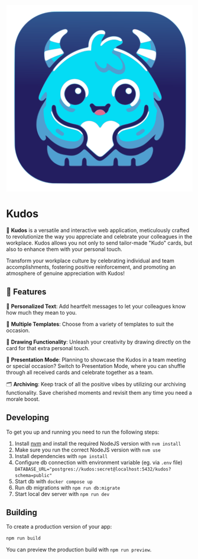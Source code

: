 <div align="center">
    <img src="res/kudo-monster.svg">
</div>

# Kudos

👏 **Kudos** is a versatile and interactive web application, meticulously crafted to revolutionize the way you appreciate and celebrate your colleagues in the workplace. Kudos allows you not only to send tailor-made "Kudo" cards, but also to enhance them with your personal touch.

Transform your workplace culture by celebrating individual and team accomplishments, fostering positive reinforcement, and promoting an atmosphere of genuine appreciation with Kudos!

## 🌟 Features

📝 **Personalized Text**: Add heartfelt messages to let your colleagues know how much they mean to you.

🎴 **Multiple Templates**: Choose from a variety of templates to suit the occasion.

🎨 **Drawing Functionality**: Unleash your creativity by drawing directly on the card for that extra personal touch.

🎉 **Presentation Mode**:
Planning to showcase the Kudos in a team meeting or special occasion? Switch to Presentation Mode, where you can shuffle through all received cards and celebrate together as a team.

🗂 **Archiving**:
Keep track of all the positive vibes by utilizing our archiving functionality. Save cherished moments and revisit them any time you need a morale boost.

## Developing

To get you up and running you need to run the following steps:

1. Install [nvm](https://github.com/nvm-sh/nvm#installing-and-updating) and install the required NodeJS version with `nvm install`
2. Make sure you run the correct NodeJS version with `nvm use`
3. Install dependencies with `npm install`
4. Configure db connection with environment variable (eg. via `.env` file) `DATABASE_URL="postgres://kudos:secret@localhost:5432/kudos?schema=public"`
5. Start db with `docker compose up`
6. Run db migrations with `npm run db:migrate`
7. Start local dev server with `npm run dev`

## Building

To create a production version of your app:

```bash
npm run build
```

You can preview the production build with `npm run preview`.
